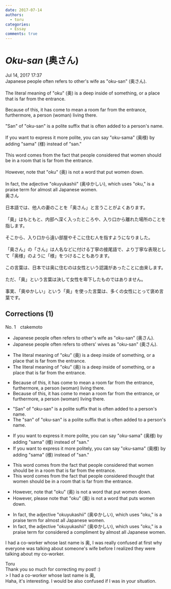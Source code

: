 ```yaml
---
date: 2017-07-14
authors:
  - toru
categories:
  - Essay
comments: true
---
```


# <strong><em>Oku-san</strong></em> (奥さん)
<div class="date">Jul 14, 2017 17:37</div>
<div id="post"><div id="body_show_ori">
Japanese people often refers to other's wife as "oku-san" (奥さん).<br/><br/>The literal meaning of "oku" (奥) is a deep inside of something, or a place that is far from the entrance.<br/><br/>Because of this, it has come to mean a room far from the entrance, furthermore, a person (woman) living there.<br/><br/>"San" of "oku-san" is a polite suffix that is often added to a person's name.<br/><br/>If you want to express it more polite, you can say "oku-sama" (奥様) by adding "sama" (様) instead of "san."<br/><br/>This word comes from the fact that people considered that women should be in a room that is far from the entrance.<br/><br/>However, note that "oku" (奥) is not a word that put women down.<br/><br/>In fact, the adjective "okuyukashii" (奥ゆかしい), which uses "oku," is a praise term for almost all Japanese women.
</div></div>

<!-- more -->

<div id="post_ja"><div id="body_show_mo">
奥さん<br/><br/>日本語では、他人の妻のことを「奥さん」と言うことがよくあります。<br/><br/>「奥」はもともと、内部へ深く入ったところや、入り口から離れた場所のことを指します。<br/><br/>そこから、入り口から遠い部屋やそこに住む人を指すようになりました。<br/><br/>「奥さん」の「さん」は人名などに付ける丁寧の接尾語で、より丁寧な表現として「奥様」のように「様」をつけることもあります。<br/><br/>この言葉は、日本では奥に住むのは女性という認識があったことに由来します。<br/><br/>ただ、「奥」という言葉は決して女性を卑下したものではありません。<br/><br/>事実、「奥ゆかしい」という「奥」を使った言葉は、多くの女性にとって褒め言葉です。
</div></div>

## Corrections (1)
<div id="block"><div class="first_name"> No. 1　<span class="just_name">ctakemoto</span></div><div id="block2">
<ul class="correction_field">
<li class="incorrect">Japanese people often refers to other's wife as "oku-san" (奥さん).</li>
<li class="corrected correct">
Japanese people often refer<span class="sline"><span class="f_red">s</span></span> to <span class="f_blue">others'</span> <span class="f_blue">wives</span> as "oku-san" (奥さん).
</li>
</ul>
<ul class="correction_field">
<li class="incorrect">The literal meaning of "oku" (奥) is a deep inside of something, or a place that is far from the entrance.</li>
<li class="corrected correct">
The literal meaning of "oku" (奥) is <span class="sline"><span class="f_red">a</span></span> deep inside of something, or a place that is far from the entrance.
</li>
</ul>
<ul class="correction_field">
<li class="incorrect">Because of this, it has come to mean a room far from the entrance, furthermore, a person (woman) living there.</li>
<li class="corrected correct">
Because of this, it has come to mean a room far from the entrance, <span class="f_blue">or </span>furthermore, a person (woman) living there.
</li>
</ul>
<ul class="correction_field">
<li class="incorrect">"San" of "oku-san" is a polite suffix that is often added to a person's name.</li>
<li class="corrected correct">
<span class="f_blue">The</span> "san" of "oku-san" is a polite suffix that is often added to a person's name.
</li>
</ul>
<ul class="correction_field">
<li class="incorrect">If you want to express it more polite, you can say "oku-sama" (奥様) by adding "sama" (様) instead of "san."</li>
<li class="corrected correct">
If you want to express it more <span class="f_blue">politely</span>, you can say "oku-sama" (奥様) by adding "sama" (様) instead of "san."
</li>
</ul>
<ul class="correction_field">
<li class="incorrect">This word comes from the fact that people considered that women should be in a room that is far from the entrance.</li>
<li class="corrected correct">
This word comes from the fact that people <span class="sline"><span class="f_red">considered</span></span><span class="f_blue"> thought</span> that women should be in a room that is far from the entrance.
</li>
</ul>
<ul class="correction_field">
<li class="incorrect">However, note that "oku" (奥) is not a word that put women down.</li>
<li class="corrected correct">
However,<span class="f_blue"> please </span>note that "oku" (奥) is not a word that <span class="f_blue">puts</span> women down.
</li>
</ul>
<ul class="correction_field">
<li class="incorrect">In fact, the adjective "okuyukashii" (奥ゆかしい), which uses "oku," is a praise term for almost all Japanese women.</li>
<li class="corrected correct">
In fact, the adjective "okuyukashii" (奥ゆかしい), which uses "oku," is <span class="sline"><span class="f_red">a praise term for</span></span><span class="f_blue"> considered a compliment by</span> almost all Japanese women.
</li>
</ul>
<p class="comment_small">
 I had a co-worker whose last name is 奥, I was really confused at first why everyone was talking about someone's wife before I realized they were talking about my co-worker.
</p>

</div><div class="name"><span class="just_name">Toru</span><br>
Thank you so much for correcting my post! :)<br/>&gt; I had a co-worker whose last name is 奥,<br/>Haha, it's interesting. I would be also confused if I was in your situation.
</div>
</div>

